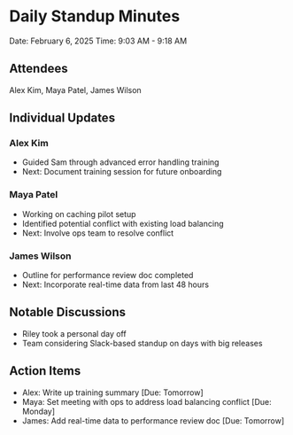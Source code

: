 # Daily Standup Minutes
Date: February 6, 2025
Time: 9:03 AM - 9:18 AM

## Attendees
Alex Kim, Maya Patel, James Wilson

## Individual Updates
### Alex Kim
* Guided Sam through advanced error handling training
* Next: Document training session for future onboarding

### Maya Patel
* Working on caching pilot setup
* Identified potential conflict with existing load balancing
* Next: Involve ops team to resolve conflict

### James Wilson
* Outline for performance review doc completed
* Next: Incorporate real-time data from last 48 hours

## Notable Discussions
* Riley took a personal day off
* Team considering Slack-based standup on days with big releases

## Action Items
* Alex: Write up training summary [Due: Tomorrow]
* Maya: Set meeting with ops to address load balancing conflict [Due: Monday]
* James: Add real-time data to performance review doc [Due: Tomorrow]